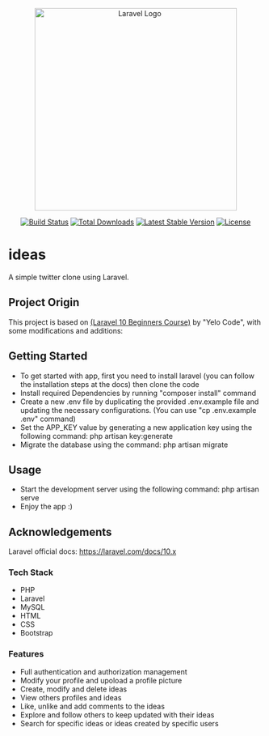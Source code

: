 <p align="center"><a href="https://laravel.com" target="_blank"><img src="https://raw.githubusercontent.com/laravel/art/master/logo-lockup/5%20SVG/2%20CMYK/1%20Full%20Color/laravel-logolockup-cmyk-red.svg" width="400" alt="Laravel Logo"></a></p>

<p align="center">
<a href="https://github.com/laravel/framework/actions"><img src="https://github.com/laravel/framework/workflows/tests/badge.svg" alt="Build Status"></a>
<a href="https://packagist.org/packages/laravel/framework"><img src="https://img.shields.io/packagist/dt/laravel/framework" alt="Total Downloads"></a>
<a href="https://packagist.org/packages/laravel/framework"><img src="https://img.shields.io/packagist/v/laravel/framework" alt="Latest Stable Version"></a>
<a href="https://packagist.org/packages/laravel/framework"><img src="https://img.shields.io/packagist/l/laravel/framework" alt="License"></a>
</p>

# ideas
A simple twitter clone using Laravel.

## Project Origin

This project is based on <a href="https://www.youtube.com/playlist?list=PLqDySLfPKRn5d7WbN9R0yJA9IRgx-XBlU">(Laravel 10 Beginners Course)</a> by "Yelo Code", with some modifications and additions:

## Getting Started

* To get started with app, first you need to install laravel (you can follow the installation steps at the docs) then clone the code
* Install required Dependencies by running "composer install" command
* Create a new .env file by duplicating the provided .env.example file and updating the necessary configurations. (You can use "cp .env.example .env" command)
* Set the APP_KEY value by generating a new application key using the following command: php artisan key:generate
* Migrate the database using the command: php artisan migrate

## Usage

* Start the development server using the following command: php artisan serve
* Enjoy the app :)

## Acknowledgements

Laravel official docs: https://laravel.com/docs/10.x

### Tech Stack
* PHP
* Laravel
* MySQL
* HTML
* CSS
* Bootstrap

### Features
* Full authentication and authorization management
* Modify your profile and upoload a profile picture
* Create, modify and delete ideas
* View others profiles and ideas
* Like, unlike and add comments to the ideas
* Explore and follow others to keep updated with their ideas
* Search for specific ideas or ideas created by specific users
